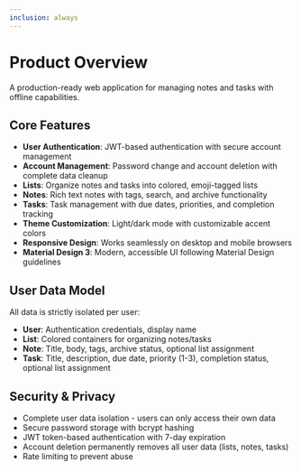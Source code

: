```yaml
---
inclusion: always
---
```


# Product Overview

A production-ready web application for managing notes and tasks with offline capabilities.

## Core Features

- **User Authentication**: JWT-based authentication with secure account management
- **Account Management**: Password change and account deletion with complete data cleanup
- **Lists**: Organize notes and tasks into colored, emoji-tagged lists
- **Notes**: Rich text notes with tags, search, and archive functionality
- **Tasks**: Task management with due dates, priorities, and completion tracking
- **Theme Customization**: Light/dark mode with customizable accent colors
- **Responsive Design**: Works seamlessly on desktop and mobile browsers
- **Material Design 3**: Modern, accessible UI following Material Design guidelines

## User Data Model

All data is strictly isolated per user:
- **User**: Authentication credentials, display name
- **List**: Colored containers for organizing notes/tasks
- **Note**: Title, body, tags, archive status, optional list assignment
- **Task**: Title, description, due date, priority (1-3), completion status, optional list assignment

## Security & Privacy

- Complete user data isolation - users can only access their own data
- Secure password storage with bcrypt hashing
- JWT token-based authentication with 7-day expiration
- Account deletion permanently removes all user data (lists, notes, tasks)
- Rate limiting to prevent abuse
